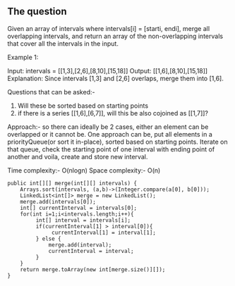## The question

Given an array of intervals where intervals[i] = [starti, endi], merge all overlapping intervals, and return an array of the non-overlapping intervals that cover all the intervals in the input.

Example 1:

Input: intervals = [[1,3],[2,6],[8,10],[15,18]]
Output: [[1,6],[8,10],[15,18]]
Explanation: Since intervals [1,3] and [2,6] overlaps, merge them into [1,6].

Questions that can be asked:-
1) Will these be sorted based on starting points
2) if there is a series [[1,6],[6,7]], will this be also cojoined as [[1,7]]?

Approach:- so there can ideally be 2 cases, either an element can be overlapped or it cannot be. One approach can be, put all elements in a priorityQueue(or sort it in-place), sorted based on starting points. Iterate on that queue, 
check the starting point of one interval with ending point of another and voila, create and store new interval.

Time complexity:- O(nlogn)
Space complexity:- O(n)

```
public int[][] merge(int[][] intervals) {
    Arrays.sort(intervals, (a,b)->(Integer.compare(a[0], b[0]));
    LinkedList<int[]> merge = new LinkedList();
    merge.add(intervals[0]);
    int[] currentInterval = intervals[0];
    for(int i=1;i<intervals.length;i++){
         int[] interval = intervals[i];
         if(currentInterval[1] > interval[0]){
              currentInterval[1] = interval[1];
         } else {
             merge.add(interval);
             currentInterval = interval;
         }
    }
    return merge.toArray(new int[merge.size()][]);
}
```
